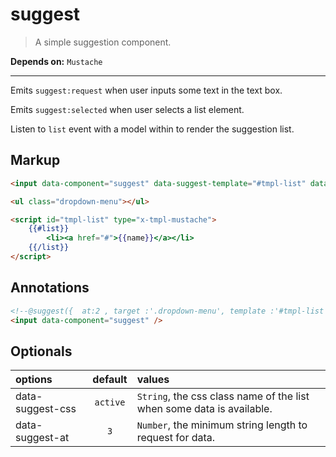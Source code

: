 # suggest

> A simple suggestion component.

**Depends on:** `Mustache`

---

Emits `suggest:request` when user inputs some text in the text box.

Emits `suggest:selected` when user selects a list element.

Listen to `list` event with a model within to render the suggestion list.

## Markup

```html
<input data-component="suggest" data-suggest-template="#tmpl-list" data-suggest-target=".dropdown-menu" />

<ul class="dropdown-menu"></ul>

<script id="tmpl-list" type="x-tmpl-mustache">
	{{#list}}
		<li><a href="#">{{name}}</a></li>
	{{/list}}
</script>
```

## Annotations

```html
<!--@suggest({  at:2 , target :'.dropdown-menu', template :'#tmpl-list', css:'show' })-->
<input data-component="suggest" />
```

## Optionals

| options                |     default      |        values
|:--------------         |:----------------:|:-----------------
| data-suggest-css       |    `active`      |       `String`,  the css class name of the list when some data is available.
| data-suggest-at        |    `3`           |       `Number`,  the minimum string length to request for data.
